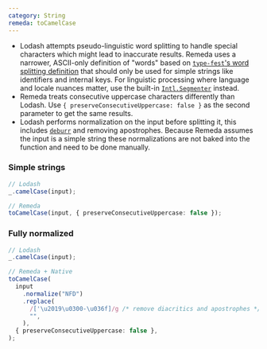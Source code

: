 ```yaml
---
category: String
remeda: toCamelCase
---
```


- Lodash attempts pseudo-linguistic word splitting to handle special characters
  which might lead to inaccurate results. Remeda uses a narrower, ASCII-only
  definition of "words" based on [`type-fest`'s word splitting definition](https://github.com/sindresorhus/type-fest/blob/main/source/words.d.ts)
  that should only be used for simple strings like identifiers and internal
  keys. For linguistic processing where language and locale nuances matter, use
  the built-in [`Intl.Segmenter`](https://developer.mozilla.org/en-US/docs/Web/JavaScript/Reference/Global_Objects/Intl/Segmenter)
  instead.
- Remeda treats consecutive uppercase characters differently than Lodash. Use
  `{ preserveConsecutiveUppercase: false }` as the second parameter to get the
  same results.
- Lodash performs normalization on the input before splitting it, this includes
  [`deburr`](/mapping/lodash#deburr) and removing apostrophes. Because Remeda
  assumes the input is a simple string these normalizations are not baked into
  the function and need to be done manually.

### Simple strings

```ts
// Lodash
_.camelCase(input);

// Remeda
toCamelCase(input, { preserveConsecutiveUppercase: false });
```

### Fully normalized

```ts
// Lodash
_.camelCase(input);

// Remeda + Native
toCamelCase(
  input
    .normalize("NFD")
    .replace(
      /['\u2019\u0300-\u036f]/g /* remove diacritics and apostrophes */,
      "",
    ),
  { preserveConsecutiveUppercase: false },
);
```
